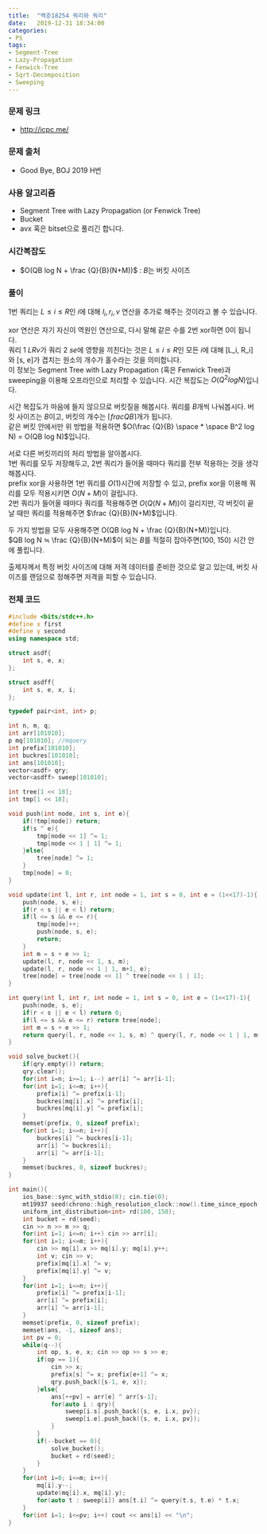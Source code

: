 ```yaml
---
title:  "백준18254 쿼리와 쿼리"
date:   2019-12-31 18:34:00
categories:
- PS
tags:
- Segment-Tree
- Lazy-Propagation
- Fenwick-Tree
- Sqrt-Decomposition
- Sweeping
---
```


### 문제 링크
* http://icpc.me/

### 문제 출처
* Good Bye, BOJ 2019 H번

### 사용 알고리즘
* Segment Tree with Lazy Propagation (or Fenwick Tree)
* Bucket
* avx 혹은 bitset으로 풀리긴 합니다.

### 시간복잡도
* $O(QB log N + \frac {Q}{B}(N+M))$ : $B$는 버킷 사이즈

### 풀이
1번 쿼리는 $L ≤ i ≤ R$인 $i$에 대해 $l_i, r_i, v$ 연산을 추가로 해주는 것이라고 볼 수 있습니다.

xor 연산은 자기 자신이 역원인 연산으로, 다시 말해 같은 수를 2번 xor하면 0이 됩니다.<br>
쿼리 1 $L R v$가 쿼리 2 $s e$에 영향을 끼친다는 것은 $L ≤ i ≤ R$인 모든 $i$에 대해 [L_i, R_i]와 [s, e]가 겹치는 원소의 개수가 홀수라는 것을 의미합니다.<br>
이 정보는 Segment Tree with Lazy Propagation (혹은 Fenwick Tree)과 sweeping을 이용해 오프라인으로 처리할 수 있습니다. 시간 복잡도는 $O(Q^2 log N)$입니다.

시간 복잡도가 마음에 들지 않으므로 버킷질을 해봅시다. 쿼리를 $B$개씩 나눠봅시다. 버킷 사이즈는 $B$이고, 버킷의 개수는 $\lceil frac {Q}{B} \rceil$개가 됩니다.<br>
같은 버킷 안에서만 위 방법을 적용하면 $O(\frac {Q}{B} \space * \space B^2 log N) = O(QB log N)$입니다.

서로 다른 버킷끼리의 처리 방법을 알아봅시다.<br>
1번 쿼리를 모두 저장해두고, 2번 쿼리가 들어올 때마다 쿼리를 전부 적용하는 것을 생각해봅시다.<br>
prefix xor을 사용하면 1번 쿼리를 $O(1)$시간에 저장할 수 있고, prefix xor을 이용해 쿼리를 모두 적용시키면 $O(N+M)$이 걸립니다.<br>
2번 쿼리가 들어올 때마다 쿼리를 적용해주면 $O(Q(N+M))$이 걸리지만, 각 버킷이 끝날 때만 쿼리를 적용해주면 $\frac {Q}{B}(N+M)$입니다.

두 가지 방법을 모두 사용해주면 O(QB log N + \frac {Q}{B}(N+M))입니다.<br>
$QB log N ≒ \frac {Q}{B}(N+M)$이 되는 $B$를 적절히 잡아주면(100, 150) 시간 안에 풀립니다.

출제자께서 특정 버킷 사이즈에 대해 저격 데이터를 준비한 것으로 알고 있는데, 버킷 사이즈를 랜덤으로 정해주면 저격을 피할 수 있습니다.

### 전체 코드
```cpp
#include <bits/stdc++.h>
#define x first
#define y second
using namespace std;

struct asdf{
	int s, e, x;
};

struct asdff{
	int s, e, x, i;
};

typedef pair<int, int> p;

int n, m, q;
int arr[101010];
p mq[101010]; //mquery
int prefix[101010];
int buckres[101010];
int ans[101010];
vector<asdf> qry;
vector<asdff> sweep[101010];

int tree[1 << 18];
int tmp[1 << 18];

void push(int node, int s, int e){
	if(!tmp[node]) return;
	if(s ^ e){
		tmp[node << 1] ^= 1;
		tmp[node << 1 | 1] ^= 1;
	}else{
		tree[node] ^= 1;
	}
	tmp[node] = 0;
}

void update(int l, int r, int node = 1, int s = 0, int e = (1<<17)-1){
	push(node, s, e);
	if(r < s || e < l) return;
	if(l <= s && e <= r){
		tmp[node]++;
		push(node, s, e);
		return;
	}
	int m = s + e >> 1;
	update(l, r, node << 1, s, m);
	update(l, r, node << 1 | 1, m+1, e);
	tree[node] = tree[node << 1] ^ tree[node << 1 | 1];
}

int query(int l, int r, int node = 1, int s = 0, int e = (1<<17)-1){
	push(node, s, e);
	if(r < s || e < l) return 0;
	if(l <= s && e <= r) return tree[node];
	int m = s + e >> 1;
	return query(l, r, node << 1, s, m) ^ query(l, r, node << 1 | 1, m+1, e);
}

void solve_bucket(){
	if(qry.empty()) return;
	qry.clear();
	for(int i=n; i>=1; i--) arr[i] ^= arr[i-1];
	for(int i=1; i<=m; i++){
		prefix[i] ^= prefix[i-1];
		buckres[mq[i].x] ^= prefix[i];
		buckres[mq[i].y] ^= prefix[i];
	}
	memset(prefix, 0, sizeof prefix);
	for(int i=1; i<=n; i++){
		buckres[i] ^= buckres[i-1];
		arr[i] ^= buckres[i];
		arr[i] ^= arr[i-1];
	}
	memset(buckres, 0, sizeof buckres);
}

int main(){
	ios_base::sync_with_stdio(0); cin.tie(0);
	mt19937 seed(chrono::high_resolution_clock::now().time_since_epoch().count());
	uniform_int_distribution<int> rd(100, 150);
	int bucket = rd(seed);
	cin >> n >> m >> q;
	for(int i=1; i<=n; i++) cin >> arr[i];
	for(int i=1; i<=m; i++){
		cin >> mq[i].x >> mq[i].y; mq[i].y++;
		int v; cin >> v;
		prefix[mq[i].x] ^= v;
		prefix[mq[i].y] ^= v;
	}
	for(int i=1; i<=n; i++){
		prefix[i] ^= prefix[i-1];
		arr[i] ^= prefix[i];
		arr[i] ^= arr[i-1];
	}
	memset(prefix, 0, sizeof prefix);
	memset(ans, -1, sizeof ans);
	int pv = 0;
	while(q--){
		int op, s, e, x; cin >> op >> s >> e;
		if(op == 1){
			cin >> x;
			prefix[s] ^= x; prefix[e+1] ^= x;
			qry.push_back({s-1, e, x});
		}else{
			ans[++pv] = arr[e] ^ arr[s-1];
			for(auto i : qry){
				sweep[i.s].push_back({s, e, i.x, pv});
				sweep[i.e].push_back({s, e, i.x, pv});
			}
		}
		if(--bucket == 0){
			solve_bucket();
			bucket = rd(seed);
		}
	}
	for(int i=0; i<=m; i++){
		mq[i].y--;
		update(mq[i].x, mq[i].y);
		for(auto t : sweep[i]) ans[t.i] ^= query(t.s, t.e) * t.x;
	}
	for(int i=1; i<=pv; i++) cout << ans[i] << "\n";
}
```
